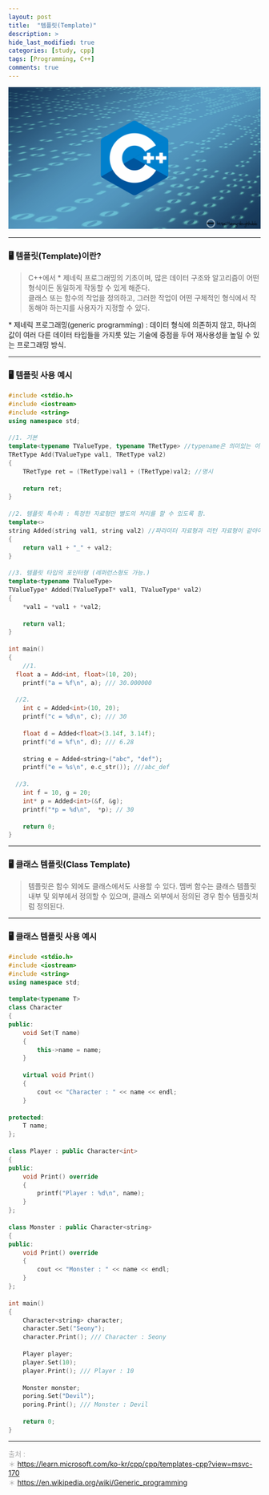 ```yaml
---
layout: post
title:  "템플릿(Template)"
description: > 
hide_last_modified: true
categories: [study, cpp]
tags: [Programming, C++]
comments: true
---
```


<p align="center">
  <img src="../../../assets/img/blog/cpp/cpp_img.png">
</p>

----
### 🖥️ 템플릿(Template)이란?
> C++에서 \* 제네릭 프로그래밍의 기초이며, 많은 데이터 구조와 알고리즘이 어떤 형식이든 동일하게 작동할 수 있게 해준다. <br>
클래스 또는 함수의 작업을 정의하고, 그러한 작업이 어떤 구체적인 형식에서 작동해야 하는지를 사용자가 지정할 수 있다.

\* 제네릭 프로그래밍(generic programming) : 데이터 형식에 의존하지 않고, 하나의 값이 여러 다른 데이터 타입들을 가지룻 있는 기술에 중점을 두어 재사용성을 높일 수 있는 프로그래밍 방식.

----
### 🖥️ 템플릿 사용 예시

``` cpp
#include <stdio.h>
#include <iostream>
#include <string>
using namespace std;

//1. 기본
template<typename TValueType, typename TRetType> //typename은 의미있는 이름 사용.
TRetType Add(TValueType val1, TRetType val2)
{
	TRetType ret = (TRetType)val1 + (TRetType)val2; //명시

	return ret;
}

//2. 템플릿 특수화 : 특정한 자료형만 별도의 처리를 할 수 있도록 함.
template<>
string Added(string val1, string val2) //파라미터 자료형과 리턴 자료형이 같아야함.
{
	return val1 + "_" + val2;
}

//3. 템플릿 타입의 포인터형 (레퍼런스형도 가능.)
template<typename TValueType>
TValueType* Added(TValueTypeT* val1, TValueType* val2) 
{
	*val1 = *val1 + *val2;

	return val1;
}

int main()
{
	//1.
  float a = Add<int, float>(10, 20);
	printf("a = %f\n", a); /// 30.000000
	
  //2.
	int c = Added<int>(10, 20);
	printf("c = %d\n", c); /// 30

	float d = Added<float>(3.14f, 3.14f);
	printf("d = %f\n", d); /// 6.28

	string e = Added<string>("abc", "def");
	printf("e = %s\n", e.c_str()); ///abc_def

  //3.
	int f = 10, g = 20;
	int* p = Added<int>(&f, &g);
	printf("*p = %d\n",  *p); // 30

	return 0;
}

```

----
### 🖥️ 클래스 템플릿(Class Template)
> 템플릿은 함수 외에도 클래스에서도 사용할 수 있다. 멤버 함수는 클래스 템플릿 내부 및 외부에서 정의할 수 있으며, 클래스 외부에서 정의된 경우 함수 템플릿처럼 정의된다.

---
### 🖥️ 클래스 템플릿 사용 예시

```cpp
#include <stdio.h>
#include <iostream>
#include <string>
using namespace std;

template<typename T>
class Character
{
public:
	void Set(T name)
	{
		this->name = name;
	}

	virtual void Print()
	{
		cout << "Character : " << name << endl;
	}

protected:
	T name;
};

class Player : public Character<int>
{
public:
	void Print() override 
	{
		printf("Player : %d\n", name);
	}
};

class Monster : public Character<string>
{
public:
	void Print() override
	{
		cout << "Monster : " << name << endl;
	}
};

int main()
{
	Character<string> character;
	character.Set("Seony");
	character.Print(); /// Character : Seony

	Player player;
	player.Set(10);
	player.Print(); /// Player : 10

	Monster monster;
	poring.Set("Devil");
	poring.Print(); /// Monster : Devil

	return 0;
}
```
---- 
<span style="color:darkgray; font-size:14px;"> 출처 : <br>
＊ https://learn.microsoft.com/ko-kr/cpp/cpp/templates-cpp?view=msvc-170 <br>
＊ https://en.wikipedia.org/wiki/Generic_programming <br>
</span>



